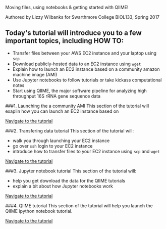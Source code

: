 Moving files, using notebooks & getting started with QIIME!

Authored by Lizzy Wilbanks for Swarthmore College BIOL133, Spring 2017


## Today's tutorial will introduce you to a few important topics, including HOW TO:
- Transfer files between your AWS EC2 instance and your laptop using `scp`
- Download publicly-hosted data to an EC2 instance using `wget`  
- Explain how to launch an EC2 instance based on a community amazon machine image (AMI)
- Use Jupyter notebooks to follow tutorials or take kickass computational notes
- Start using QIIME, the major software pipeline for analyzing high throughput 16S rRNA gene sequence data

###1. Launching the a community AMI
This section of the tutorial will exaplin how you can launch an EC2 instance based on 

[Navigate to the tutorial](https://github.com/ewilbanks/micdiv2017/blob/master/tutorials/2017-02-16-launch-community-ami.md)

###2. Transfering data tutorial
This section of the tutorial will:
- walk you through launching your EC2 instance
- go over `ssh` login to your EC2 instance
- introduce how to transfer files to your EC2 instance using `scp` and `wget` 

[Navigate to the tutorial](https://github.com/ewilbanks/micdiv2017/blob/master/2017-02-16-qiime-startup.md)


###3. Jupyter notebook tutorial
This section of the tutorial will:
- help you get download the data for the QIIME tutorials
- explain a bit about how Jupyter notebooks work

[Navigate to the tutorial](https://github.com/ewilbanks/micdiv2017/blob/master/tutorials/2017-02-16-jupyterNotebooks.md)

###4. QIIME tutorial
This section of the tutorial will help you launch the QIIME ipython notebook tutorial.

[Navigate to the tutorial](https://github.com/ewilbanks/micdiv2017/blob/master/tutorials/2017-02-15-qiime-tutorial.md)
